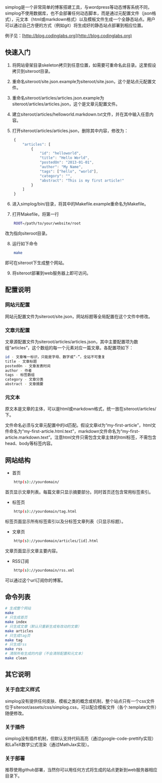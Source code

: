 simplog是一个非常简单的博客搭建工具，与wordpress等动态博客系统不同，simplog不使用数据库，也不会部署任何动态脚本，而是通过元配置文件（json格式），元文本（html或markdown格式）以及模板文件生成一个全静态站点。用户可以通过自己方便的方式（例如git）将生成好的静态站点部署到相应位置。

例子见：[http://blog.codinglabs.org](http://blog.codinglabs.org)

## 快速入门
1. 将网站骨架目录skeleton拷贝到任意位置，如需要可重命名此目录。这里假设拷贝到siteroot目录。

2. 重命名siteroot/site.json.example为siteroot/site.json，这个是站点元配置文件。

3. 重命名siteroot/articles/articles.json.example为siteroot/articles/articles.json，这个是文章元配置文件。

4. 建立siteroot/articles/helloworld.markdown.txt文件，并在其中输入任意内容。

5. 打开siteroot/articles/articles.json，删除其中内容，修改为：
```javascript
    {
        "articles": [
            {
                "id": "helloworld",
                "title": "Hello World",
                "postedOn": "2013-01-01",
                "author": "My Name",
                "tags": ["hello", "world"],
                "category": "",
                "abstract": "This is my first article!"
            }
        ]
    }
```

6. 进入simplog/bin/目录，将其中的Makefile.example重命名为Makefile。

7. 打开Makefile，将第一行
```bash
	ROOT=/path/to/your/website/root
```
改为指向siteroot目录。

8. 运行如下命令
```bash
	make
```
即可在siteroot下生成整个网站。

9. 将siteroot部署到web服务器上即可访问。

## 配置说明
### 网站元配置
网站元配置文件为siteroot/site.json，网站标题等全局配置在这个文件中修改。

### 文章元配置
文章源配置文件为siteroot/articles/articles.json，其中主要配置项为数组“articles”，这个数组的每一个元素对应一篇文章。各配置项如下：

```bash
id - 文章唯一标识，只能是字母、数字或“-”，全站不可重复
title - 文章标题
postedOn - 文章发表时间
author - 作者
tags - 标签数组
category - 文章分类
abstract - 文章摘要
```

### 元文本
原文本是文章的主体，可以是html或markdown格式，统一放在siteroot/articles/下。

文件命名必须与文章元配置中的id匹配。假设文章id为“my-first-article”，html文件命名为“my-first-article.html.text”，markdown文件命名为“my-first-article.markdown.text”。注意html文件只需包含文章主体的html标签，不需包含head、body等标签内容。

## 网站结构
+ 首页
```bash
    http(s)://yourdomain/
```
首页显示文章列表。每篇文章只显示摘要部分。同时首页还包含常用标签索引。

+ 标签页
```bash
    http(s)://yourdomain/tag.html
```
标签页面显示所有标签索引以及分标签文章列表（只显示标题）。

+ 文章页
```bash
    http(s)://yourdomain/articles/[id].html
```
文章页面显示文章主要内容。

+ RSS订阅
```bash
    http(s)://yourdomain/rss.xml
```
可以通过这个url订阅你的博客。

## 命令列表
```bash
# 生成整个网站
make
# 只生成首页
make index
# 只生成文章（默认只重新生成有改动的文章）
make articles
# 只生成tag页
make tag
# 只生成rss
make rss
# 清除所有生成的内容（不会清除配置和元文本）
make clean
```

## 其它说明
### 关于自定义样式
simplog没有提供任何皮肤、模板之类的概念或机制，整个站点只有一个css文件位于siteroot/assets/css/simplog.css，可以配合模板文件（各个.template文件）随便修改。
### 关于插件
simplog没有插件机制，但默认支持代码高亮（通过google-code-prettify实现）和LaTeX数学公式渲染（通过MathJax实现）。
### 关于部署
推荐使用github部署，当然你可以用任何方式将生成的站点更新到web服务器相应目录下。
